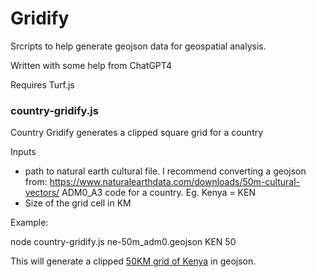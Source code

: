 # Gridify

Srcripts to help generate geojson data for geospatial analysis.

Written with some help from ChatGPT4

Requires Turf.js

### country-gridify.js

Country Gridify generates a clipped square grid for a country 

Inputs
- path to natural earth cultural file. I recommend converting a geojson from: https://www.naturalearthdata.com/downloads/50m-cultural-vectors/
ADM0_A3 code for a country.  Eg. Kenya = KEN
- Size of the grid cell in KM

Example:

node country-gridify.js ne-50m_adm0.geojson KEN 50

This will generate a clipped [50KM grid of Kenya](https://github.com/onaio/gridify/blob/main/KEN-50km.geojson) in geojson.







